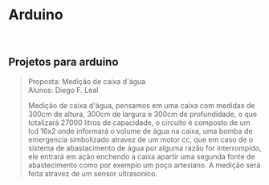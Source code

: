<h1>Arduino</h1><br>
<h2>Projetos para arduino</h2>
<blockquote>
Proposta: Medição de caixa d'água<br> 
Alunos: Diego F. Leal<br>

Medição de caixa d'água, pensamos em uma caixa com medidas de 300cm de altura,
300cm de largura e 300cm de profundidade, o que totalizará 27000 litros de capacidade,
o circuito é composto de um lcd 16x2 onde informará o volume de água na caixa, uma bomba
de emergencia simbolizado atravez de um motor cc, que em caso de o sistema de abastacimento
de água por alguma razão for interrompido, ele entrará em ação enchendo a caixa apartir
uma segunda fonte de abastecimento como por exemplo um poço artesiano. A medição será 
feita atravez de um sensor ultrasonico.
</blockquote>
